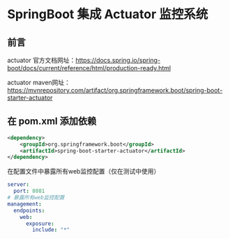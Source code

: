 # SpringBoot 集成 Actuator 监控系统

## 前言

actuator 官方文档网址：https://docs.spring.io/spring-boot/docs/current/reference/html/production-ready.html

actuator maven网址：https://mvnrepository.com/artifact/org.springframework.boot/spring-boot-starter-actuator

## 在 pom.xml 添加依赖

```xml
<dependency>
	<groupId>org.springframework.boot</groupId>
	<artifactId>spring-boot-starter-actuator</artifactId>
</dependency>
```

在配置文件中暴露所有web监控配置（仅在测试中使用）

```yaml
server:
  port: 8081
# 暴露所有web监控配置
management:
  endpoints:
    web:
      exposure:
        include: "*"
```

